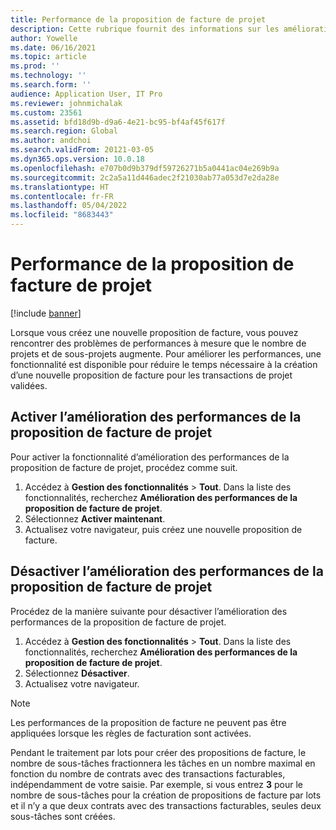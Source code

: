 ```yaml
---
title: Performance de la proposition de facture de projet
description: Cette rubrique fournit des informations sur les améliorations des performances des propositions de facture de projet.
author: Yowelle
ms.date: 06/16/2021
ms.topic: article
ms.prod: ''
ms.technology: ''
ms.search.form: ''
audience: Application User, IT Pro
ms.reviewer: johnmichalak
ms.custom: 23561
ms.assetid: bfd18d9b-d9a6-4e21-bc95-bf4af45f617f
ms.search.region: Global
ms.author: andchoi
ms.search.validFrom: 20121-03-05
ms.dyn365.ops.version: 10.0.18
ms.openlocfilehash: e707b0d9b379df59726271b5a0441ac04e269b9a
ms.sourcegitcommit: 2c2a5a11d446adec2f21030ab77a053d7e2da28e
ms.translationtype: HT
ms.contentlocale: fr-FR
ms.lasthandoff: 05/04/2022
ms.locfileid: "8683443"
---
```

# <a name="project-invoice-proposal-performance"></a>Performance de la proposition de facture de projet

[!include [banner](../includes/banner.md)]

Lorsque vous créez une nouvelle proposition de facture, vous pouvez rencontrer des problèmes de performances à mesure que le nombre de projets et de sous-projets augmente. Pour améliorer les performances, une fonctionnalité est disponible pour réduire le temps nécessaire à la création d’une nouvelle proposition de facture pour les transactions de projet validées.

## <a name="enable-project-invoice-proposal-performance-enhancement"></a>Activer l’amélioration des performances de la proposition de facture de projet
Pour activer la fonctionnalité d’amélioration des performances de la proposition de facture de projet, procédez comme suit.

1.  Accédez à **Gestion des fonctionnalités** > **Tout**. Dans la liste des fonctionnalités, recherchez **Amélioration des performances de la proposition de facture de projet**.
2.  Sélectionnez **Activer maintenant**.
3.  Actualisez votre navigateur, puis créez une nouvelle proposition de facture.

## <a name="turn-off-project-invoice-proposal-performance-enhancement"></a>Désactiver l’amélioration des performances de la proposition de facture de projet
Procédez de la manière suivante pour désactiver l’amélioration des performances de la proposition de facture de projet.

1.  Accédez à **Gestion des fonctionnalités** > **Tout**. Dans la liste des fonctionnalités, recherchez **Amélioration des performances de la proposition de facture de projet**.
2.  Sélectionnez **Désactiver**.
3.  Actualisez votre navigateur.

> [!NOTE]
> Les performances de la proposition de facture ne peuvent pas être appliquées lorsque les règles de facturation sont activées.
> 
> Pendant le traitement par lots pour créer des propositions de facture, le nombre de sous-tâches fractionnera les tâches en un nombre maximal en fonction du nombre de contrats avec des transactions facturables, indépendamment de votre saisie. Par exemple, si vous entrez **3** pour le nombre de sous-tâches pour la création de propositions de facture par lots et il n’y a que deux contrats avec des transactions facturables, seules deux sous-tâches sont créées.
